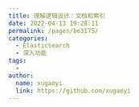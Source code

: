 ```yaml
---
title: 理解逻辑设计：文档和索引
date: 2022-04-13 19:28:11
permalink: /pages/be3175/
categories:
  - Elasticsearch
  - 深入功能
tags:
  - 
author: 
  name: xugaoyi
  link: https://github.com/xugaoyi
---
```

